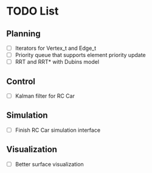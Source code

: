# TODO List

## Planning

- [ ] Iterators for Vertex_t and Edge_t
- [ ] Priority queue that supports element priority update
- [ ] RRT and RRT* with Dubins model  

## Control

- [ ] Kalman filter for RC Car

## Simulation

- [ ] Finish RC Car simulation interface

## Visualization

- [ ] Better surface visualization